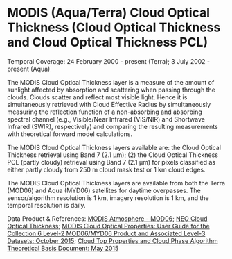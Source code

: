 # MODIS (Aqua/Terra) Cloud Optical Thickness (Cloud Optical Thickness and Cloud Optical Thickness PCL)
Temporal Coverage: 24 February 2000 - present (Terra); 3 July 2002 - present (Aqua)

The MODIS Cloud Optical Thickness layer is a measure of the amount of sunlight affected by absorption and scattering when passing through the clouds. Clouds scatter and reflect most visible light. Hence it is simultaneously retrieved with Cloud Effective Radius by simultaneously measuring the reflection function of a non-absorbing and absorbing spectral channel (e.g., Visible/Near Infrared (VIS/NIR) and Shortwave Infrared (SWIR), respectively) and comparing the resulting measurements with theoretical forward model calculations.

The MODIS Cloud Optical Thickness layers available are: the Cloud Optical Thickness retrieval using Band 7 (2.1 μm); (2) the Cloud Optical Thickness PCL (partly cloudy) retrieval using Band 7 (2.1 μm) for pixels classified as either partly cloudy from 250 m cloud mask test or 1 km cloud edges.

The MODIS Cloud Optical Thickness layers are available from both the Terra (MOD06) and Aqua (MYD06) satellites for daytime overpasses. The sensor/algorithm resolution is 1 km, imagery resolution is 1 km, and the temporal resolution is daily.

Data Product & References: [MODIS Atmosphere - MOD06](http://modis-atmos.gsfc.nasa.gov/MOD06_L2/format.html);  [NEO Cloud Optical Thickness](http://neo.sci.gsfc.nasa.gov/view.php?datasetId=MYDAL2_M_CLD_OT); [MODIS Cloud Optical Properties: User Guide for the Collection 6 Level-2 MOD06/MYD06 Product and Associated Level-3 Datasets: October 2015](http://modis-atmos.gsfc.nasa.gov/_docs/C6MOD06OPUserGuide.pdf); [Cloud Top Properties and Cloud Phase Algorithm Theoretical Basis Document: May 2015](http://modis-atmos.gsfc.nasa.gov/_docs/MOD06-ATBD_2015_05_01.pdf)
